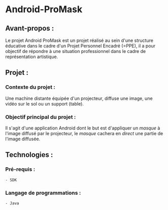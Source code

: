 # Android-ProMask

## Avant-propos :
Le projet Android ProMask est un projet réalisé au sein d'une structure éducative dans le cadre d'un Projet Personnel Encadré (=PPE),
il a pour objectif de répondre à une situation professionnel dans le cadre de représentation artistique.

## Projet :
### Contexte du projet :
Une machine distante équipée d'un projecteur, diffuse une image, une vidéo sur le sol ou un support (table).

### Objectif principal du projet :
Il s'agit d'une application Android dont le but est d'appliquer un *masque* à l'image diffusé par le projecteur,
le *masque* cachera en *direct* une partie de l'image diffusée.

## Technologies :
### Pré-requis :
	- SDK

### Langage de programmations :
	- Java
